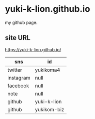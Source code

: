 # yuki-k-lion.github.io
my github page.

## site URL
https://yuki-k-lion.github.io/

|sns|id|
|--|--|
|twitter|yukikoma4|
|instagram|null|
|facebook|null|
|note|null|
|github|yuki-k-lion|
|github|yukikom-biz|
